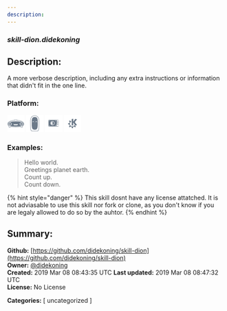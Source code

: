 ```yaml
---
description: 
---
```


### _skill-dion.didekoning_  
## Description:  
A more verbose description, including any extra instructions or
information that didn't fit in the one line.  
  
  
### Platform:  
 ![Mark I](../.gitbook/assets/mark-1-icon.png)  ![Mark II](../.gitbook/assets/mark-2-icon.png)  ![Picroft](../.gitbook/assets/picroft-icon.png)  ![plasmoid](../.gitbook/assets/kde.png)   
### Examples:  
> Hello world.  
> Greetings planet earth.  
> Count up.  
> Count down.  
  
{% hint style="danger" %}
This skill dosnt have any license attatched. It is not adviasable to use this skill nor fork or clone, as you don't know if you are legaly allowed to do so by the auhtor.
{% endhint %}
  
## Summary:  
**Github:** [https://github.com/didekoning/skill-dion](https://github.com/didekoning/skill-dion)  
**Owner:** [@didekoning](https://github.com/didekoning)  
**Created:** 2019 Mar 08 08:43:35 UTC  **Last updated:** 2019 Mar 08 08:47:32 UTC  
**License:** No License  
  
**Categories:** [ uncategorized ]   

